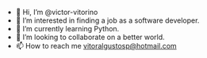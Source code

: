 - 👋 Hi, I’m @victor-vitorino
- 👀 I’m interested in finding a job as a software developer.
- 🌱 I’m currently learning Python.
- 💞️ I’m looking to collaborate on a better world. 
- 📫 How to reach me vitoralgustosp@hotmail.com
